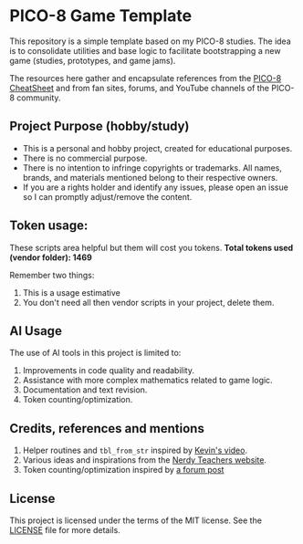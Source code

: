 # PICO-8 Game Template

This repository is a simple template based on my PICO-8 studies. The idea is to consolidate utilities and base logic to facilitate bootstrapping a new game (studies, prototypes, and game jams).

The resources here gather and encapsulate references from the [PICO-8 CheatSheet][cheatsheet] and from fan sites, forums, and YouTube channels of the PICO-8 community.

## Project Purpose (hobby/study)

- This is a personal and hobby project, created for educational purposes.
- There is no commercial purpose.
- There is no intention to infringe copyrights or trademarks. All names, brands, and materials mentioned belong to their respective owners.
- If you are a rights holder and identify any issues, please open an issue so I can promptly adjust/remove the content.

## Token usage:

These scripts area helpful but them will cost you tokens.
**Total tokens used (vendor folder): 1469**

Remember two things:
1. This is a usage estimative
2. You don't need all then vendor scripts in your project, delete them.


## AI Usage

The use of AI tools in this project is limited to:

1. Improvements in code quality and readability.
2. Assistance with more complex mathematics related to game logic.
3. Documentation and text revision.
4. Token counting/optimization.

## Credits, references and mentions

1. Helper routines and `tbl_from_str` inspired by [Kevin's video][kevin-video].
2. Various ideas and inspirations from the [Nerdy Teachers website][nerdy-website].
3. Token counting/optimization inspired by [a forum post][saving-tokens]

## License

This project is licensed under the terms of the MIT license. See the [LICENSE](LICENSE) file for more details.

[cheatsheet]: https://www.lexaloffle.com/bbs/files/16585/PICO-8_CheatSheet_0111Gm_4k.png
[kevin-video]: https://www.youtube.com/watch?v=tfGmjB72t0o&t
[nerdy-website]: https://nerdyteachers.com/
[saving-tokens]:https://pico-8.fandom.com/wiki/Tokens
